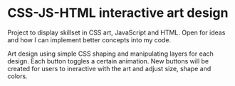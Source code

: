 # CSS-JS-HTML interactive art design 
Project to display skillset in CSS art, JavaScript and HTML. Open for ideas and how I can implement better concepts into my code.   

Art design using simple CSS shaping and manipulating layers for each design. Each button toggles a certain animation. 
New buttons will be created for users to ineractive with the art and adjust size, shape and colors. 
